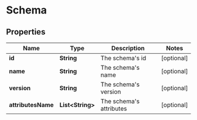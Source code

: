 

# Schema

## Properties

Name | Type | Description | Notes
------------ | ------------- | ------------- | -------------
**id** | **String** | The schema&#39;s id |  [optional]
**name** | **String** | The schema&#39;s name |  [optional]
**version** | **String** | The schema&#39;s version |  [optional]
**attributesName** | **List&lt;String&gt;** | The schema&#39;s attributes |  [optional]




